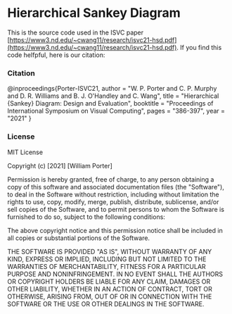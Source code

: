 # Hierarchical Sankey Diagram

This is the source code used in the ISVC paper [https://www3.nd.edu/~cwang11/research/isvc21-hsd.pdf](https://www3.nd.edu/~cwang11/research/isvc21-hsd.pdf). If you find this code helfpful, here is our citation:

### Citation
@inproceedings{Porter-ISVC21,
 author = "W. P. Porter and C. P. Murphy and D. R. Williams and B. J. O'Handley and C. Wang",
 title = "Hierarchical {Sankey} Diagram: Design and Evaluation",
 booktitle = "Proceedings of International Symposium on Visual Computing",
 pages = "386-397",
 year = "2021"
}

### License
MIT License

Copyright (c) [2021] [William Porter]

Permission is hereby granted, free of charge, to any person obtaining a copy
of this software and associated documentation files (the "Software"), to deal
in the Software without restriction, including without limitation the rights
to use, copy, modify, merge, publish, distribute, sublicense, and/or sell
copies of the Software, and to permit persons to whom the Software is
furnished to do so, subject to the following conditions:

The above copyright notice and this permission notice shall be included in all
copies or substantial portions of the Software.

THE SOFTWARE IS PROVIDED "AS IS", WITHOUT WARRANTY OF ANY KIND, EXPRESS OR
IMPLIED, INCLUDING BUT NOT LIMITED TO THE WARRANTIES OF MERCHANTABILITY,
FITNESS FOR A PARTICULAR PURPOSE AND NONINFRINGEMENT. IN NO EVENT SHALL THE
AUTHORS OR COPYRIGHT HOLDERS BE LIABLE FOR ANY CLAIM, DAMAGES OR OTHER
LIABILITY, WHETHER IN AN ACTION OF CONTRACT, TORT OR OTHERWISE, ARISING FROM,
OUT OF OR IN CONNECTION WITH THE SOFTWARE OR THE USE OR OTHER DEALINGS IN THE
SOFTWARE.
